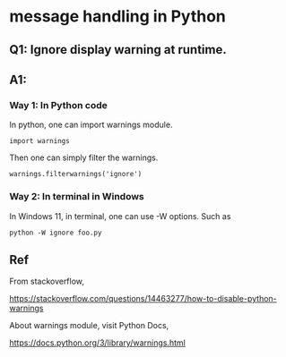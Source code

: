 # message handling in Python
## Q1: Ignore display warning at runtime.
## A1:
### Way 1: In Python code
In python, one can import warnings module.

    import warnings
    
Then one can simply filter the warnings.

    warnings.filterwarnings('ignore')

### Way 2: In terminal in Windows
In Windows 11, in terminal, one can use -W options. Such as

    python -W ignore foo.py

## Ref
From stackoverflow,

https://stackoverflow.com/questions/14463277/how-to-disable-python-warnings

About warnings module, visit Python Docs,

https://docs.python.org/3/library/warnings.html



